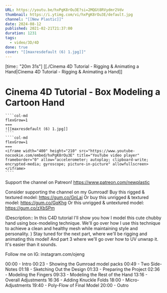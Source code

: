 ```yaml
---
URL: https://youtu.be/hxPgK8rOu3E?si=2MQGt8RVydmr2Vdv
thumbnail: https://i.ytimg.com/vi/hxPgK8rOu3E/default.jpg
channel: "[[New Plastic]]"
date: 2024-08-12
published: 2021-02-21T21:37:00
duration: 1231
tags:
  - video/3D/4D
done: true
cover: "[[maxresdefault (6) 1.jpg]]"
---
```

[time:: "20m 31s"]
[[./Cinema 4D Tutorial - Rigging & Animating a Hand|Cinema 4D Tutorial - Rigging & Animating a Hand]]
# Cinema 4D Tutorial - Box Modeling a Cartoon Hand
`````col
````col-md
flexGrow=1
===
![[maxresdefault (6) 1.jpg]]
````
````col-md
flexGrow=1
===
<iframe width="400" height="210" src="https://www.youtube-nocookie.com/embed/hxPgK8rOu3E" title="YouTube video player" frameborder="0" allow="accelerometer; autoplay; clipboard-write; encrypted-media; gyroscope; picture-in-picture" allowfullscreen></iframe>
````
`````
Support the channel on Patreon! https://www.patreon.com/newplastic

Consider supporting the channel on my Gumroad!
Buy this rigged & textured model: https://gum.co/GnLai
Or buy this unrigged & textured model: https://gum.co/GqKhg
Or this unrigged & untextured model: https://gum.co/zXbSPm

(Description:: In this C4D tutorial I'll show you how I model this cute chubby hand using box-modeling technique. We'll go over how I use this technique to achieve a clean and healthy mesh while maintaining style and personality. )
Stay tuned for the next part, where we'll be rigging and animating this model!
And part 3 where we'll go over how to UV unwrap it. It's easier than it sounds.

Follow me on IG: instagram.com/ojeng

00:00 - Intro
00:23 - Showing the Gumroad model packs
00:49 - Two Side-Notes
01:18 - Sketching Out the Design
01:33 - Preparing the Project
02:36 - Modeling the Fingers
09:33 - Modeling the Rest of the Hand
13:16 - Overall Adjustments
16:36 - Adding Knuckle Folds
18:00 - Micro-Adjustments
19:40 - Poly-Flow of Final Model
20:00 - Outro

